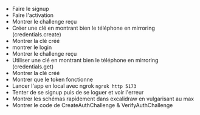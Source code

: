 - Faire le signup
- Faire l'activation
- Montrer le challenge reçu
- Créer une clé en montrant bien le téléphone en mirroring (credentials.create)
- Montrer la clé créé
- montrer le login
- Montrer le challenge reçu
- Utiliser une clé en montrant bien le téléphone en mirroring (credentials.get)
- Montrer la clé créé
- Montrer que le token fonctionne
- Lancer l'app en local avec ngrok `ngrok http 5173`
- Tenter de se signup puis de se loguer et voir l'erreur
- Montrer les schémas rapidement dans excalidraw en vulgarisant au max
- Montrer le code de CreateAuthChallenge & VerifyAuthChallenge
